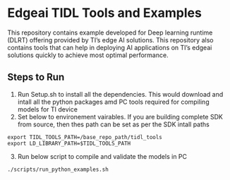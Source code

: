 # Edgeai TIDL Tools and Examples

This repository contains example developed for Deep learning runtime (DLRT) offering provided by TI’s edge AI solutions. This repository also contains tools that can help in deploying AI applications on TI’s edgeai solutions quickly to achieve most optimal performance.

## Steps to Run

1. Run Setup.sh to install all the dependencies. This would download and intall all the python packages amd PC tools required for compiling models for TI device
2. Set below to environement vairables. If you are building complete SDK from source, then thes path can be set as per the SDK intall paths

```
export TIDL_TOOLS_PATH=/base_repo_path/tidl_tools
export LD_LIBRARY_PATH=$TIDL_TOOLS_PATH 
```
3. Run below script to compile and validate the models in PC
```
./scripts/run_python_examples.sh
```
